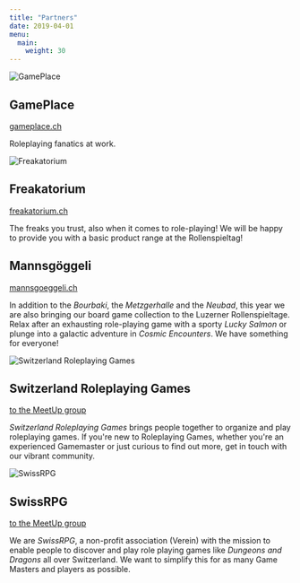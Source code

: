 ```yaml
---
title: "Partners"
date: 2019-04-01
menu:
  main:
    weight: 30
---
```


![GamePlace](/graphics/partner/gp-logo.png)

## GamePlace

[gameplace.ch](https://gameplace.ch/)

Roleplaying fanatics at work.

![Freakatorium](/graphics/partner/freak-logo.png)

## Freakatorium

[freakatorium.ch](https://www.freakatorium.ch/)

The freaks you trust, also when it comes to role-playing! We will be happy to provide you with a basic product range at the Rollenspieltag!

## Mannsgöggeli

[mannsgoeggeli.ch](http://mannsgoeggeli.ch/)

In addition to the *Bourbaki*, the *Metzgerhalle* and the *Neubad*, this year we are also bringing our board game collection to the Luzerner Rollenspieltage. Relax after an exhausting role-playing game with a sporty *Lucky Salmon* or plunge into a galactic adventure in *Cosmic Encounters*. We have something for everyone!

![Switzerland Roleplaying Games](/graphics/partner/srg-logo.png)

## Switzerland Roleplaying Games

[to the MeetUp group](https://www.meetup.com/Zurich-Roleplaying-Games/)

_Switzerland Roleplaying Games_ brings people together to organize and play roleplaying games. If you're new to Roleplaying Games, whether you're an experienced Gamemaster or just curious to find out more, get in touch with our vibrant community.

![SwissRPG](/graphics/partner/srpg-logo.png)

## SwissRPG

[to the MeetUp group](https://www.meetup.com/SwissRPG-Central/)

We are *SwissRPG*, a non-profit association (Verein) with the mission to enable people to discover and play role playing games like *Dungeons and Dragons* all over Switzerland. We want to simplify this for as many Game Masters and players as possible.